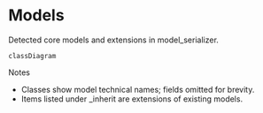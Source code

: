# Models

Detected core models and extensions in model_serializer.

```mermaid
classDiagram
```

Notes
- Classes show model technical names; fields omitted for brevity.
- Items listed under _inherit are extensions of existing models.
